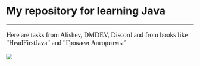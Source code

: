 <h1>My repository for learning Java</h1>
<hr>
<span style="font-size: large; font-family: Cambria,serif"><p>Here are tasks from Alishev, DMDEV, Discord and from books like "HeadFirstJava" and "Грокаем Алгоритмы"</p></span>
<img src="https://i.postimg.cc/mgXgVmGc/photo-2022-09-29-20-55-26.jpg">
